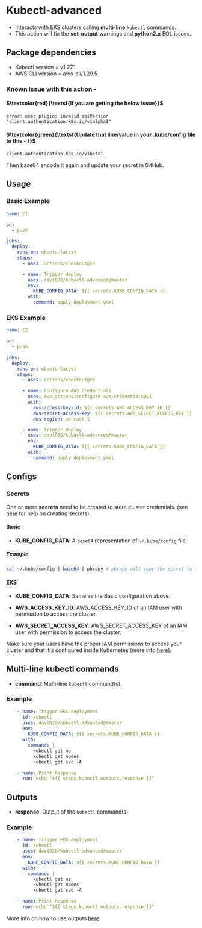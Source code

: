 Kubectl-advanced
=============
* Interacts with EKS clusters calling **multi-line** `kubectl` commands.
*  This action will fix the **set-output** warnings and **python2.x** EOL issues.

## Package dependencies ##

* Kubectl version = v1.27.1 
* AWS CLI version = aws-cli/1.29.5 

### Known Issue with this action -
#### $\textcolor{red}{\textsf{If you are getting the below issue}}$ 
```
error: exec plugin: invalid apiVersion "client.authentication.k8s.io/v1alpha1"
```
#### $\textcolor{green}{\textsf{Update that line/value in your .kube/config file to this - }}$ 
```
client.authentication.k8s.io/v1beta1
```
Then base64 encode it again and update your secret in GitHub. 

## Usage

### Basic Example

```yml
name: CI

on:
  - push

jobs:
  deploy:
    runs-on: ubuntu-latest
    steps:
      - uses: actions/checkout@v2

      - name: Trigger deploy
        uses: davi020/kubectl-advanced@master
        env:
          KUBE_CONFIG_DATA: ${{ secrets.KUBE_CONFIG_DATA }}
        with:
          command: apply deployment.yaml
```

### EKS Example
```yml
name: CI

on:
  - push

jobs:
  deploy:
    runs-on: ubuntu-latest
    steps:
      - uses: actions/checkout@v2

      - name: Configure AWS Credentials
        uses: aws-actions/configure-aws-credentials@v1
        with:
          aws-access-key-id: ${{ secrets.AWS_ACCESS_KEY_ID }}
          aws-secret-access-key: ${{ secrets.AWS_SECRET_ACCESS_KEY }}
          aws-region: us-east-1

      - name: Trigger deploy
        uses: davi020/kubectl-advanced@master
        env:
          KUBE_CONFIG_DATA: ${{ secrets.KUBE_CONFIG_DATA }}
        with:
          command: apply deployment.yaml
```

## Configs

### Secrets

One or more **secrets** need to be created to store cluster credentials. (see [here](https://help.github.com/en/actions/automating-your-workflow-with-github-actions/creating-and-using-encrypted-secrets) for help on creating secrets). 

#### Basic
- **KUBE_CONFIG_DATA**: A `base64` representation of `~/.kube/config` file.

##### Example
```bash
cat ~/.kube/config | base64 | pbcopy # pbcopy will copy the secret to the clipboard (Mac OSX only)
```

#### EKS
- **KUBE_CONFIG_DATA**: Same as the Basic configuration above.

- **AWS_ACCESS_KEY_ID**: AWS_ACCESS_KEY_ID of an IAM user with permission to access the cluster.

- **AWS_SECRET_ACCESS_KEY**: AWS_SECRET_ACCESS_KEY of an IAM user with permission to access the cluster.

Make sure your users have the proper IAM permissions to access your cluster and that it's configured inside Kubernetes (more info [here](https://docs.aws.amazon.com/eks/latest/userguide/add-user-role.html)).

## Multi-line kubectl commands

- **command**: Multi-line `kubectl` command(s).

### Example
```yaml
    - name: Trigger EKS deployment
      id: kubectl
      uses: davi020/kubectl-advanced@master
      env:
        KUBE_CONFIG_DATA: ${{ secrets.KUBE_CONFIG_DATA }}
      with:
        command: |
          kubectl get ns
          kubectl get nodes 
          kubectl get svc -A

    - name: Print Response
      run: echo "${{ steps.kubectl.outputs.response }}"
```

## Outputs

- **response**: Output of the `kubectl` command(s).

### Example
```yaml
    - name: Trigger EKS deployment
      id: kubectl
      uses: davi020/kubectl-advanced@master
      env:
        KUBE_CONFIG_DATA: ${{ secrets.KUBE_CONFIG_DATA }}
      with:
        command: |
          kubectl get ns
          kubectl get nodes 
          kubectl get svc -A

    - name: Print Response
      run: echo "${{ steps.kubectl.outputs.response }}"
```

More info on how to use outputs [here](https://help.github.com/en/actions/automating-your-workflow-with-github-actions/metadata-syntax-for-github-actions#outputs).
